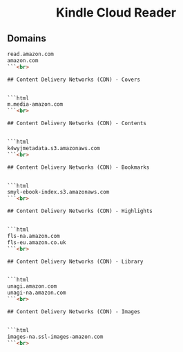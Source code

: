 


<h1 align="center">Kindle Cloud Reader</h1>  


## Domains


```html
read.amazon.com
amazon.com
```<br>

## Content Delivery Networks (CDN) - Covers


```html
m.media-amazon.com
```<br>

## Content Delivery Networks (CDN) - Contents


```html
k4wyjmetadata.s3.amazonaws.com
```<br>

## Content Delivery Networks (CDN) - Bookmarks


```html
smyl-ebook-index.s3.amazonaws.com
```<br>

## Content Delivery Networks (CDN) - Highlights


```html
fls-na.amazon.com
fls-eu.amazon.co.uk
```<br>

## Content Delivery Networks (CDN) - Library


```html
unagi.amazon.com
unagi-na.amazon.com
```<br>

## Content Delivery Networks (CDN) - Images


```html
images-na.ssl-images-amazon.com
```<br>
